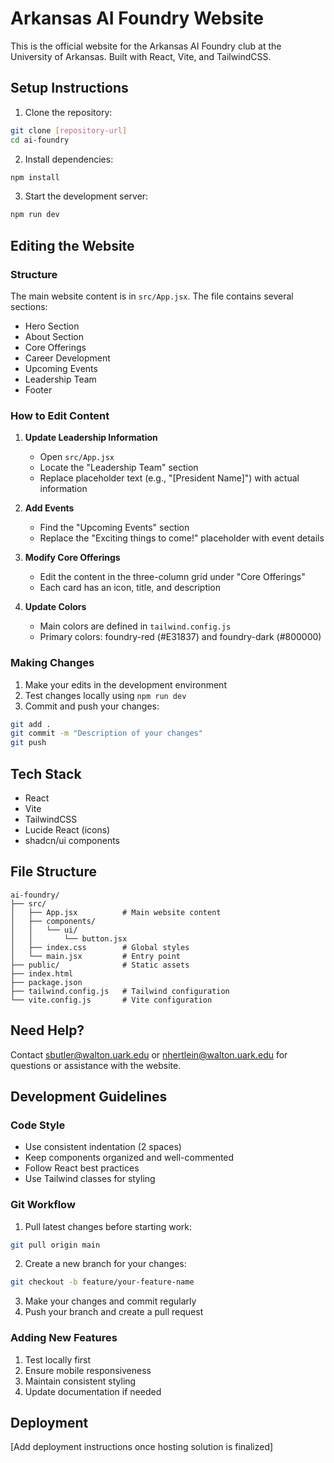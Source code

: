 # Arkansas AI Foundry Website

This is the official website for the Arkansas AI Foundry club at the University of Arkansas. Built with React, Vite, and TailwindCSS.

## Setup Instructions

1. Clone the repository:
```bash
git clone [repository-url]
cd ai-foundry
```

2. Install dependencies:
```bash
npm install
```

3. Start the development server:
```bash
npm run dev
```

## Editing the Website

### Structure
The main website content is in `src/App.jsx`. The file contains several sections:
- Hero Section
- About Section
- Core Offerings
- Career Development
- Upcoming Events
- Leadership Team
- Footer

### How to Edit Content

1. **Update Leadership Information**
   - Open `src/App.jsx`
   - Locate the "Leadership Team" section
   - Replace placeholder text (e.g., "[President Name]") with actual information

2. **Add Events**
   - Find the "Upcoming Events" section
   - Replace the "Exciting things to come!" placeholder with event details

3. **Modify Core Offerings**
   - Edit the content in the three-column grid under "Core Offerings"
   - Each card has an icon, title, and description

4. **Update Colors**
   - Main colors are defined in `tailwind.config.js`
   - Primary colors: foundry-red (#E31837) and foundry-dark (#800000)

### Making Changes

1. Make your edits in the development environment
2. Test changes locally using `npm run dev`
3. Commit and push your changes:
```bash
git add .
git commit -m "Description of your changes"
git push
```

## Tech Stack
- React
- Vite
- TailwindCSS
- Lucide React (icons)
- shadcn/ui components

## File Structure

```
ai-foundry/
├── src/
│   ├── App.jsx          # Main website content
│   ├── components/
│   │   └── ui/
│   │       └── button.jsx
│   ├── index.css        # Global styles
│   └── main.jsx         # Entry point
├── public/              # Static assets
├── index.html
├── package.json
├── tailwind.config.js   # Tailwind configuration
└── vite.config.js       # Vite configuration
```

## Need Help?
Contact sbutler@walton.uark.edu or nhertlein@walton.uark.edu  for questions or assistance with the website.

## Development Guidelines

### Code Style
- Use consistent indentation (2 spaces)
- Keep components organized and well-commented
- Follow React best practices
- Use Tailwind classes for styling

### Git Workflow
1. Pull latest changes before starting work:
```bash
git pull origin main
```
2. Create a new branch for your changes:
```bash
git checkout -b feature/your-feature-name
```
3. Make your changes and commit regularly
4. Push your branch and create a pull request

### Adding New Features
1. Test locally first
2. Ensure mobile responsiveness
3. Maintain consistent styling
4. Update documentation if needed

## Deployment
[Add deployment instructions once hosting solution is finalized]
